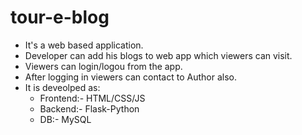 # tour-e-blog

- It's a web based application.
- Developer can add his blogs to web app which viewers can visit.
- Viewers can login/logou from the app.
- After logging in viewers can contact to Author also.
- It is deveolped as:
  - Frontend:- HTML/CSS/JS
  - Backend:- Flask-Python
  - DB:- MySQL
  